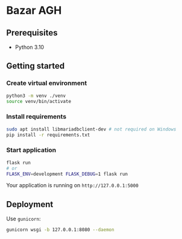 # Bazar AGH

## Prerequisites

- Python 3.10

## Getting started

### Create virtual environment

```bash
python3 -m venv ./venv
source venv/bin/activate
```

### Install requirements

```bash
sudo apt install libmariadbclient-dev # not required on Windows
pip install -r requirements.txt
```

### Start application

```bash
flask run
# or
FLASK_ENV=development FLASK_DEBUG=1 flask run
```

Your application is running on `http://127.0.0.1:5000`

## Deployment

Use `gunicorn`:

```bash
gunicorn wsgi -b 127.0.0.1:8080 --daemon
```
